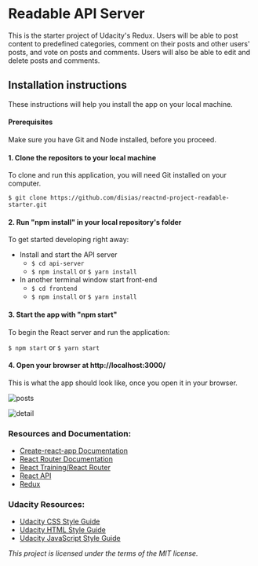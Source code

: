 # Readable API Server

This is the starter project of Udacity's Redux. Users will be able to post content to predefined categories, comment on their posts and other users' posts, and vote on posts and comments. Users will also be able to edit and delete posts and comments.

## Installation instructions

These instructions will help you install the app on your local machine.

#### Prerequisites

Make sure you have Git and Node installed, before you proceed.

#### 1. Clone the repositors to your local machine

To clone and run this application, you will need Git installed on your computer.

`$ git clone https://github.com/disias/reactnd-project-readable-starter.git`

#### 2. Run "npm install" in your local repository's folder

To get started developing right away:

- Install and start the API server
  - `$ cd api-server`
  - `$ npm install` or `$ yarn install`
- In another terminal window start front-end
  - `$ cd frontend`
  - `$ npm install` or `$ yarn install`

#### 3. Start the app with "npm start"

To begin the React server and run the application:

`$ npm start` or `$ yarn start`

#### 4. Open your browser at http://localhost:3000/

This is what the app should look like, once you open it in your browser.

![posts](https://github.com/disias/reactnd-project-readable-starter/screenshot/posts.png)

![detail](https://github.com/disias/reactnd-project-readable-starter/screenshot/detail.png)

### Resources and Documentation:

- [Create-react-app Documentation](https://github.com/facebookincubator/create-react-app)
- [React Router Documentation](http://knowbody.github.io/react-router-docs/)
- [React Training/React Router](https://reacttraining.com/react-router/web/api/BrowserRouter)
- [React API](https://facebook.github.io/react/docs/react-api.html)
- [Redux](https://redux.js.org/)

### Udacity Resources:

- [Udacity CSS Style Guide](http://udacity.github.io/frontend-nanodegree-styleguide/css.html)
- [Udacity HTML Style Guide](http://udacity.github.io/frontend-nanodegree-styleguide/index.html)
- [Udacity JavaScript Style Guide](http://udacity.github.io/frontend-nanodegree-styleguide/javascript.html)

_This project is licensed under the terms of the MIT license._
